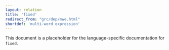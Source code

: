 ```yaml
---
layout: relation
title: 'fixed'
redirect_from: "grc/dep/mwe.html"
shortdef: 'multi-word expression'
---
```


This document is a placeholder for the language-specific documentation
for `fixed`.

